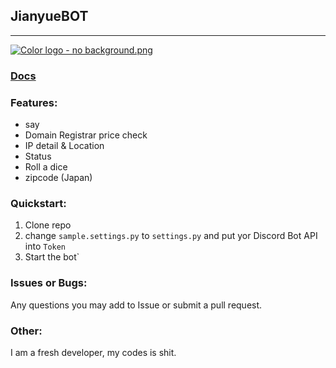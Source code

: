 ## JianyueBOT

---

[![Color logo - no background.png](https://pic.awa.ms/f/1/65ed96d8606e6/65ed96d8606e6.png)](https://awa.ms)

### [Docs](https://awa.ms/docs)

### Features:

- say
- Domain Registrar price check
- IP detail & Location
- Status
- Roll a dice
- zipcode (Japan)

### Quickstart:

1. Clone repo
2. change `sample.settings.py` to `settings.py` and put yor Discord Bot API into `Token`
3. Start the bot`

### Issues or Bugs:

Any questions you may add to Issue or submit a pull request.

### Other:

I am a fresh developer, my codes is shit.
